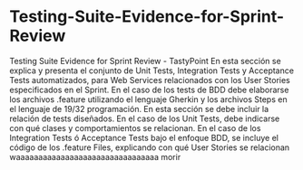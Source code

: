 # Testing-Suite-Evidence-for-Sprint-Review
Testing Suite Evidence for Sprint Review - TastyPoint
En esta sección se explica y presenta el conjunto de Unit Tests, Integration Tests y
Acceptance Tests automatizados, para Web Services relacionados con los User
Stories especificados en el Sprint. En el caso de los tests de BDD debe elaborarse los
archivos .feature utilizando el lenguaje Gherkin y los archivos Steps en el lenguaje de
19/32
programación. En esta sección se debe incluir la relación de tests diseñados. En el
caso de los Unit Tests, debe indicarse con qué clases y comportamientos se
relacionan. En el caso de los Integration Tests ó Acceptance Tests bajo el enfoque
BDD, se incluye el código de los .feature Files, explicando con qué User Stories se
relacionan waaaaaaaaaaaaaaaaaaaaaaaaaaaaaaaa morir
